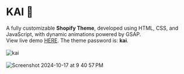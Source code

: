 # KAI 👜

A fully customizable **Shopify Theme**, developed using HTML, CSS, and JavaScript, with dynamic animations powered by GSAP. <br>View live demo [HERE](https://kaitheme.myshopify.com/). The theme password is: **kai**.
<br>
<br>
![kai](https://github.com/user-attachments/assets/ac7f7321-29a5-4b45-a72b-aa1d330cbdc2) 
<br>
<br>
![Screenshot 2024-10-17 at 9 40 57 PM](https://github.com/user-attachments/assets/f5de4b5f-56ff-4aee-90a4-36d0f5a4f80c)
<br>
<br>
